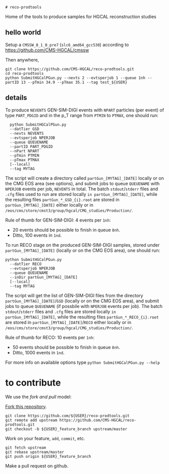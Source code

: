     # reco-prodtools
Home of the tools to produce samples for HGCAL reconstruction studies

## hello world

Setup a `CMSSW_8_1_0_pre7` (`slc6_amd64_gcc530`) according to
https://github.com/CMS-HGCAL/cmssw

Then anywhere,
```
git clone https://github.com/CMS-HGCAL/reco-prodtools.git
cd reco-prodtools
python SubmitHGCalPGun.py --nevts 2 --evtsperjob 1 --queue 1nh --partID 13 --pTmin 34.9 --pTmax 35.1 --tag test_${USER}
```

## details

To produce `NEVENTS` GEN-SIM-DIGI events with `NPART` particles (per event) of type `PART_PDGID` and in the p_T range from `PTMIN` to `PTMAX`, one should run:
```
  python SubmitHGCalPGun.py
  --datTier GSD
  --nevts NEVENTS
  --evtsperjob NPERJOB
  --queue QUEUENAME
  --partID PART_PDGID
  --nPart NPART
  --pTmin PTMIN
  --pTmax PTMAX
  [--local]
  --tag MYTAG
```

The script will create a directory called `partGun_[MYTAG]_[DATE]` locally or on the CMG EOS area (see options), and submit jobs to queue `QUEUENAME` with `NPERJOB` events per job,
`NEVENTS` in total.
The batch `stdout`/`stderr` files and `.cfg` files used to run
are stored locally `in partGun_[MYTAG]_[DATE]`, while the resulting files `partGun_*_GSD_{i}.root` are stored in `partGun_[MYTAG]_[DATE]` either locally or in  `/eos/cms/store/cmst3/group/hgcal/CMG_studies/Production/`.

Rule of thumb for GEN-SIM-DIGI: 4 events per `1nh`:
 * 20 events should be possible to finish in queue `8nh`.
 * Ditto, 100 events in `1nd`.

To run RECO stage on the produced GEN-SIM-DIGI samples, stored under `partGun_[MYTAG]_[DATE]` (locally or on the CMG EOS area), one should run:
```
python SubmitHGCalPGun.py
  --datTier RECO
  --evtsperjob NPERJOB
  --queue QUEUENAME
  --inDir partGun_[MYTAG]_[DATE]
  [--local]
  --tag MYTAG
```

The script will get the list of GEN-SIM-DIGI files from the directory `partGun_[MYTAG]_[DATE]`/`GSD` (locally or on the CMG EOS area), and submit jobs to queue `QUEUENAME` (if possbile with `NPERJOB` events per job).
The batch `stdout`/`stderr` files and `.cfg` files are stored locally `in partGun_[MYTAG]_[DATE]`, while the resulting files `partGun_*_RECO_{i}.root` are stored in `partGun_[MYTAG]_[DATE]`/`RECO` either locally or in  `/eos/cms/store/cmst3/group/hgcal/CMG_studies/Production/`.

Rule of thumb for RECO: 10 events per `1nh`:
* 50 events should be possible to finish in queue `8nh`.
* Ditto, 1000 events in `1nd`.


For more info on available options type `python SubmitHGCalPGun.py --help`

# to contribute

We use the _fork and pull_ model:

[Fork this repository](https://github.com/CMS-HGCAL/reco-prodtools/fork).
```
git clone https://github.com/${USER}/reco-prodtools.git
git remote add upstream https://github.com/CMS-HGCAL/reco-prodtools.git
git checkout -b ${USER}_feature_branch upstream/master
```
Work on your feature, `add`, `commit`, etc.
```
git fetch upstream
git rebase upstream/master
git push origin ${USER}_feature_branch
```

 Make a pull request on github.

